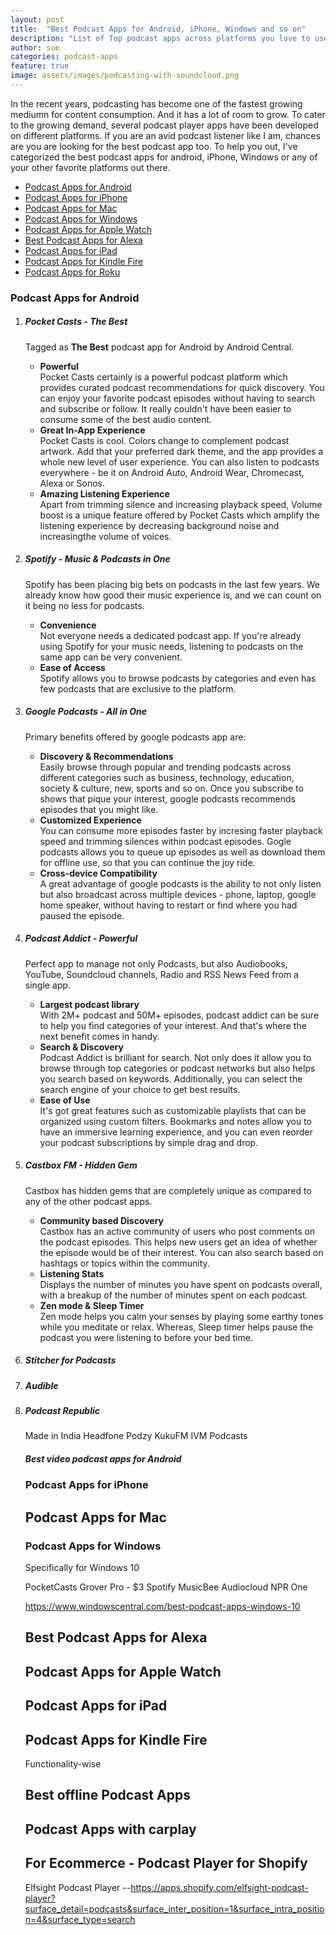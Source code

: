 ```yaml
---
layout: post
title:  "Best Podcast Apps for Android, iPhone, Windows and so on"
description: "List of Top podcast apps across platforms you love to use"
author: sue
categories: podcast-apps
feature: true
image: assets/images/podcasting-with-soundcloud.png
---
```


In the recent years, podcasting has become one of the fastest growing mediumn for content consumption. And it has a lot of room to grow. To cater to the growing demand, several podcast player apps have been developed on different platforms. If you are an avid podcast listener like I am, chances are you are looking for the best podcast app too. To help you out, I've categorized the best podcast apps for android, iPhone, Windows or any of your other favorite platforms out there. 

<ul>
<li><a href="#1">Podcast Apps for Android</a></li>
<li><a href="#2">Podcast Apps for iPhone</a></li>
<li><a href="#3">Podcast Apps for Mac</a></li>
<li><a href="#4">Podcast Apps for Windows</a></li>
<li><a href="#5">Podcast Apps for Apple Watch</a></li>
<li><a href="#6">Best Podcast Apps for Alexa</a></li>
<li><a href="#7">Podcast Apps for iPad</a></li>
<li><a href="#8">Podcast Apps for Kindle Fire</a></li>
<li><a href="#9">Podcast Apps for Roku</a></li>
 </ul>

<h3><a name="1">Podcast Apps for Android</a></h3>

<ol>

<li><h5>Pocket Casts - The Best</h5></li>
Tagged as <b>The Best</b> podcast app for Android by Android Central.  
<ul><li><b>Powerful</b></li>
Pocket Casts certainly is a powerful podcast platform which provides curated podcast recommendations for quick discovery. You can enjoy your favorite podcast episodes without having to search and subscribe or follow. It really couldn't have been easier to consume some of the best audio content.
<li><b>Great In-App Experience</b></li> 
Pocket Casts is cool. Colors change to complement podcast artwork. Add that your preferred dark theme, and the app provides a whole new level of user experience. You can also listen to podcasts everywhere - be it on Android Auto, Android Wear, Chromecast, Alexa or Sonos.
<li><b>Amazing Listening Experience</b></li>
Apart from trimming silence and increasing playback speed, Volume boost is a unique feature offered by Pocket Casts which amplify the listening experience by decreasing background noise and increasingthe volume of voices.
</ul>

<li><h5>Spotify - Music & Podcasts in One</h5></li>
Spotify has been placing big bets on podcasts in the last few years. We already know how good their music experience is, and we can count on it being no less for podcasts.
<ul><li><b>Convenience</b></li>
Not everyone needs a dedicated podcast app. If you're already using Spotify for your music needs, listening to podcasts on the same app can be very convenient.
<li><b>Ease of Access</b></li>
Spotify allows you to browse podcasts by categories and even has few podcasts that are exclusive to the platform.
</ul>

<li><h5>Google Podcasts - All in One</h5></li>
Primary benefits offered by google podcasts app are:
<ul><li><b>Discovery & Recommendations</b></li>
Easily browse through popular and trending podcasts across different categories such as business, technology, education, society & culture, new, sports and so on. Once you subscribe to shows that pique your interest, google podcasts recommends episodes that you might like.
<li><b>Customized Experience</b></li>
You can consume more episodes faster by incresing faster playback speed and trimming silences within podcast episodes. Gogle podcasts allows you to queue up episodes as well as download them for offline use, so that you can continue the joy ride.
<li><b>Cross-device Compatibility</b></li>
A great advantage of google podcasts is the ability to not only listen but also broadcast across multiple devices - phone, laptop, google home speaker, without having to restart or find where you had paused the episode. 
</ul>

<li><h5>Podcast Addict - Powerful</h5></li>
Perfect app to manage not only Podcasts, but also Audiobooks, YouTube, Soundcloud channels, Radio and RSS News Feed from a single app. 
<ul>
<li><b>Largest podcast library</b></li>
With 2M+ podcast and 50M+ episodes, podcast addict can be sure to help you find categories of your interest. And that's where the next benefit comes in handy. 
<li><b>Search & Discovery</b></li>
Podcast Addict is brilliant for search. Not only does it allow you to browse through top categories or podcast networks but also helps you search based on keywords. Additionally, you can select the search engine of your choice to get best results. 
<li><b>Ease of Use</b></li>
It's got great features such as customizable playlists that can be organized using custom filters. Bookmarks and notes allow you to have an immersive learning experience, and you can even reorder your podcast subscriptions by simple drag and drop.
</ul>

<li><h5>Castbox FM - Hidden Gem</h5></li>
Castbox has hidden gems that are completely unique as compared to any of the other podcast apps. 
<ul>
<li><b>Community based Discovery</b></li>
Castbox has an active community of users who post comments on the podcast episodes. This helps new users get an idea of whether the episode would be of their interest. You can also search based on hashtags or topics within the community. 
<li><b>Listening Stats</b></li>
Displays the number of minutes you have spent on podcasts overall, with a breakup of the number of minutes spent on each podcast. 
<li><b>Zen mode & Sleep Timer</b></li>
Zen mode helps you calm your senses by playing some earthy tones while you meditate or relax. Whereas, Sleep timer helps pause the podcast you were listening to before your bed time. 
</ul>

<li><h5>Stitcher for Podcasts</h5></li>

<li><h5>Audible</h5></li>
<li><h5>Podcast Republic</h5></li>


Made in India 
Headfone
Podzy
KukuFM
IVM Podcasts

<h5>Best video podcast apps for Android</h5>

<h3><a name="2">Podcast Apps for iPhone</a></h3>
<h2>Podcast Apps for Mac</h2>
<h3>Podcast Apps for Windows</h3>

Specifically for Windows 10

PocketCasts
Grover Pro - $3 
Spotify
MusicBee
Audiocloud
NPR One 

https://www.windowscentral.com/best-podcast-apps-windows-10

<h2>Best Podcast Apps for Alexa</h2>
<h2>Podcast Apps for Apple Watch</h2>
<h2>Podcast Apps for iPad</h2>
<h2>Podcast Apps for Kindle Fire</h2>


Functionality-wise

<h2>Best offline Podcast Apps</h2>
<h2>Podcast Apps with carplay</h2>
<h2>For Ecommerce - Podcast Player for Shopify</h2>


Elfsight Podcast Player --https://apps.shopify.com/elfsight-podcast-player?surface_detail=podcasts&surface_inter_position=1&surface_intra_position=4&surface_type=search
